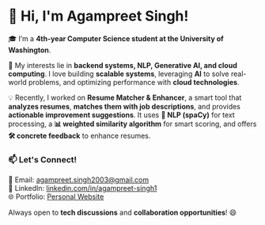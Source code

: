 # 👋 Hi, I'm Agampreet Singh!  

🎓 I’m a **4th-year Computer Science student at the University of Washington**.  

🚀 My interests lie in **backend systems, NLP, Generative AI, and cloud computing**. I love building **scalable systems**, leveraging **AI** to solve real-world problems, and optimizing performance with **cloud technologies**.  

💡 Recently, I worked on **Resume Matcher & Enhancer**, a smart tool that **analyzes resumes**, **matches them with job descriptions**, and provides **actionable improvement suggestions**. It uses **🧠 NLP (spaCy)** for text processing, a **📊 weighted similarity algorithm** for smart scoring, and offers **🛠️ concrete feedback** to enhance resumes.  

### 📫 **Let's Connect!**  
📧 Email: [agampreet.singh2003@gmail.com](mailto:agampreet.singh2003@gmail.com)  
💼 LinkedIn: [linkedin.com/in/agampreet-singh1](https://www.linkedin.com/in/agampreet-singh1/)  
🌐 Portfolio: [Personal Website](https://personal-website-blue-six-65.vercel.app)  

Always open to **tech discussions** and **collaboration opportunities**! 😄 
